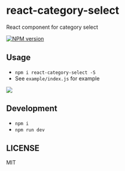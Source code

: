 # react-category-select
React component for category select

[![NPM version][npm-image]][npm-url]

## Usage

 - `npm i react-category-select -S`
 - See `example/index.js` for example

![](https://cloud.githubusercontent.com/assets/2230882/22627357/9c233314-ebfc-11e6-83f2-a419654b611d.png)

## Development

 - `npm i`
 - `npm run dev`

 
  [npm-url]: https://npmjs.org/package/react-category-select
  [npm-image]: https://img.shields.io/npm/v/react-category-select.svg

## LICENSE
MIT
